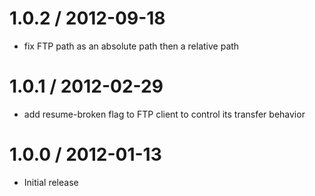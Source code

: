 1.0.2 / 2012-09-18
==================

  * fix FTP path as an absolute path then a relative path

1.0.1 / 2012-02-29
==================

  * add resume-broken flag to FTP client to control its transfer behavior

1.0.0 / 2012-01-13
==================

  * Initial release
